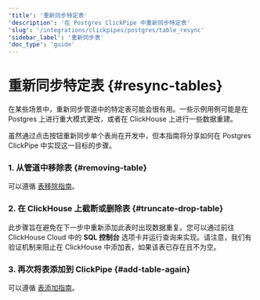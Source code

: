 ```yaml
---
'title': '重新同步特定表'
'description': '在 Postgres ClickPipe 中重新同步特定表'
'slug': '/integrations/clickpipes/postgres/table_resync'
'sidebar_label': '重新同步表'
'doc_type': 'guide'
---
```



# 重新同步特定表 {#resync-tables}

在某些场景中，重新同步管道中的特定表可能会很有用。一些示例用例可能是在 Postgres 上进行重大模式更改，或者在 ClickHouse 上进行一些数据重建。

虽然通过点击按钮重新同步单个表尚在开发中，但本指南将分享如何在 Postgres ClickPipe 中实现这一目标的步骤。

### 1. 从管道中移除表 {#removing-table}

可以遵循 [表移除指南](./removing_tables)。

### 2. 在 ClickHouse 上截断或删除表 {#truncate-drop-table}

此步骤旨在避免在下一步中重新添加此表时出现数据重复。您可以通过前往 ClickHouse Cloud 中的 **SQL 控制台** 选项卡并运行查询来实现。请注意，我们有验证机制来阻止在 ClickHouse 中添加表，如果该表已存在且不为空。

### 3. 再次将表添加到 ClickPipe {#add-table-again}

可以遵循 [表添加指南](./add_table)。
